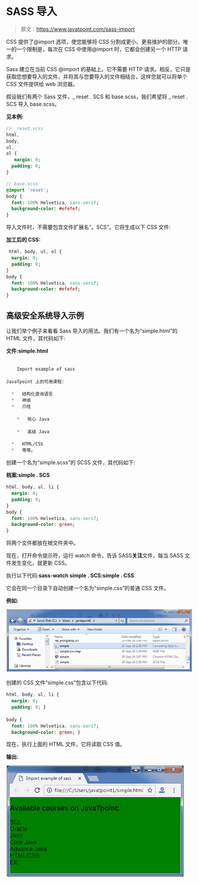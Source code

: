# SASS 导入

> 原文：<https://www.javatpoint.com/sass-import>

CSS 提供了@import 选项，使您能够将 CSS 分割成更小、更易维护的部分。唯一的一个限制是，每次在 CSS 中使用@import 时，它都会创建另一个 HTTP 请求。

Sass 建立在当前 CSS @import 的基础上。它不需要 HTTP 请求。相反，它只是获取您想要导入的文件，并将其与您要导入的文件相结合，这样您就可以将单个 CSS 文件提供给 web 浏览器。

假设我们有两个 Sass 文件，_ reset . SCS 和 base.scss，我们希望将 _ reset . SCS 导入 base.scss。

**见本例:**

```sass
// _reset.scss
html,
body,
ul,
ol {
   margin: 0;
  padding: 0;
}

```

```sass
// base.scss
@import 'reset';
body {
  font: 100% Helvetica, sans-serif;
  background-color: #efefef;
} 

```

导入文件时，不需要包含文件扩展名”。SCS”。它将生成以下 CSS 文件:

**加工后的 CSS:**

```sass
 html, body, ul, ol {
  margin: 0;
  padding: 0;
}
body {
  font: 100% Helvetica, sans-serif;
  background-color: #efefef;
}

```

## 高级安全系统导入示例

让我们举个例子来看看 Sass 导入的用法。我们有一个名为“simple.html”的 HTML 文件，其代码如下:

**文件:simple.html**

```sass

    Import example of sass  

JavaTpoint 上的可用课程:

  *   结构化查询语言
  *   神谕
  *   爪哇

    *   核心 Java

    *   高级 Java

  *   HTML/CSS
  *   等等。

```

创建一个名为“simple.scss”的 SCSS 文件，其代码如下:

**档案:simple . SCS**

```sass
html, body, ul, li {  
  margin: 0;  
  padding: 0;  
}  
body {  
  font: 100% Helvetica, sans-serif;  
  background-color: green;  
}   

```

将两个文件都放在根文件夹中。

现在，打开命令提示符，运行 watch 命令，告诉 SASS**关注**文件，每当 SASS 文件发生变化，就更新 CSS。

执行以下代码:**sass-watch simple . SCS:simple . CSS**

它会在同一个目录下自动创建一个名为“simple.css”的普通 CSS 文件。

**例如:**

![SASS Import1](img/05f8bb7256806742da074363c3b71f27.png)

创建的 CSS 文件“simple.css”包含以下代码:

```sass
html, body, ul, li {
  margin: 0;
  padding: 0; }

body {
  font: 100% Helvetica, sans-serif;
  background-color: green; } 

```

现在，执行上面的 HTML 文件，它将读取 CSS 值。

**输出:**

![SASS Import2](img/7b1aa1af550a2a0f434f1814104c459d.png)